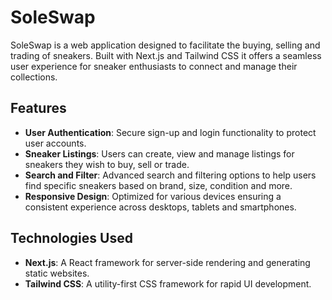 # SoleSwap

SoleSwap is a web application designed to facilitate the buying, selling and trading of sneakers. Built with Next.js and Tailwind CSS it offers a seamless user experience for sneaker enthusiasts to connect and manage their collections.

## Features

- **User Authentication**: Secure sign-up and login functionality to protect user accounts.
- **Sneaker Listings**: Users can create, view and manage listings for sneakers they wish to buy, sell or trade.
- **Search and Filter**: Advanced search and filtering options to help users find specific sneakers based on brand, size, condition and more.
- **Responsive Design**: Optimized for various devices ensuring a consistent experience across desktops, tablets and smartphones.

## Technologies Used

- **Next.js**: A React framework for server-side rendering and generating static websites.
- **Tailwind CSS**: A utility-first CSS framework for rapid UI development.
